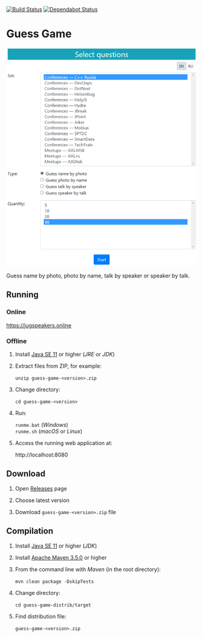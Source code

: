 [![Build Status](https://travis-ci.org/jugrugroup/guess-game.svg?branch=master)](https://travis-ci.org/jugrugroup/guess-game)
[![Dependabot Status](https://badgen.net/dependabot/JugruGroup/guess-game)](https://dependabot.com)

# Guess Game

![Screenshot](/images/screenshot.png)

Guess name by photo, photo by name, talk by speaker or speaker by talk.

## Running

### Online

https://jugspeakers.online

### Offline

1. Install [Java SE 11](https://www.oracle.com/technetwork/java/javase/downloads/index.html) or higher (*JRE* or *JDK*)

1. Extract files from ZIP, for example:

    `unzip guess-game-<version>.zip`
    
1. Change directory:

    `cd guess-game-<version>`

1. Run:

    `runme.bat` (*Windows*)  
    `runme.sh` (*macOS* or *Linux*)

1. Access the running web application at:

    http://localhost:8080

## Download

1. Open [Releases](https://github.com/dbelob/guess-game/releases) page

1. Choose latest version

1. Download `guess-game-<version>.zip` file

## Compilation

1. Install [Java SE 11](https://www.oracle.com/technetwork/java/javase/downloads/index.html) or higher (*JDK*)

1. Install [Apache Maven 3.5.0](https://maven.apache.org/download.cgi) or higher 

1. From the command line with *Maven* (in the root directory):

    `mvn clean package -DskipTests`
    
1. Change directory:

    `cd guess-game-distrib/target`

1. Find distribution file:

    `guess-game-<version>.zip`

